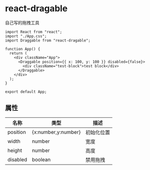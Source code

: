 # react-dragable

自己写的拖拽工具

```tsx
import React from "react";
import "./App.css";
import Draggable from "react-dragable";

function App() {
  return (
    <div className="App">
      <Draggable position={{ x: 100, y: 100 }} disabled={false}>
        <div className="test-block">test block</div>
      </Draggable>
    </div>
  );
}

export default App;
```

## 属性

| 名称     | 类型                | 描述       |
| -------- | ------------------- | ---------- |
| position | {x:number,y:number} | 初始化位置 |
| width    | number              | 宽度       |
| height   | number              | 高度       |
| disabled | boolean             | 禁用拖拽   |
